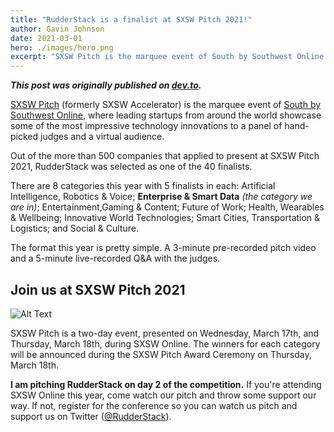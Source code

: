 ```yaml
---
title: "RudderStack is a finalist at SXSW Pitch 2021!"
author: Gavin Johnson
date: 2021-03-01
hero: ./images/hero.png
excerpt: "SXSW Pitch is the marquee event of South by Southwest Online. Out of more than 500 companies that applied to present at SXSW Pitch 2021, RudderStack was selected as one of the 40 finalists."
---
```

***This post was originally published on [dev.to](https://dev.to/rudderstack/rudderstack-is-a-finalist-at-sxsw-pitch-2021-1i51).***
<br />

[SXSW Pitch](https://www.sxsw.com/awards/sxsw-pitch/) (formerly SXSW Accelerator) is the marquee event of [South by Southwest Online](https://www.sxsw.com/), where leading startups from around the world showcase some of the most impressive technology innovations to a panel of hand-picked judges and a virtual audience.

Out of the more than 500 companies that applied to present at SXSW Pitch 2021, RudderStack was selected as one of the 40 finalists.

There are 8 categories this year with 5 finalists in each:  Artificial Intelligence, Robotics & Voice; **Enterprise & Smart Data** _(the category we are in)_; Entertainment,Gaming & Content; Future of Work; Health, Wearables & Wellbeing; Innovative World Technologies; Smart Cities, Transportation & Logistics; and Social & Culture.

The format this year is pretty simple. A 3-minute pre-recorded pitch video and a 5-minute live-recorded Q&A with the judges.

## Join us at SXSW Pitch 2021
![Alt Text](https://dev-to-uploads.s3.amazonaws.com/uploads/articles/7p8qlgsasi4dx9ignwsm.png)

SXSW Pitch is a two-day event, presented on Wednesday, March 17th, and Thursday, March 18th, during SXSW Online. The winners for each category will be announced during the SXSW Pitch Award Ceremony on Thursday, March 18th.

**I am pitching RudderStack on day 2 of the competition.** If you're attending SXSW Online this year, come watch our pitch and throw some support our way. If not, register for the conference so you can watch us pitch and support us on Twitter ([@RudderStack](https://twitter.com/RudderStack)).
